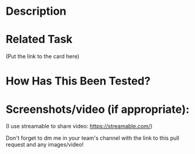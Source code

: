
# Description

# Related Task
(Put the link to the card here)

# How Has This Been Tested?

# Screenshots/video (if appropriate):
(I use streamable to share video: https://streamable.com/)

Don't forget to dm me in your team's channel with the link to this pull request and any images/video!
